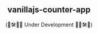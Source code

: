 <div align="center">

 <h2>vanillajs-counter-app</h2>
<p>(🚧🛠️👷‍♀️ Under Development 👷‍♂️🛠️🚧)</p>
</div>
